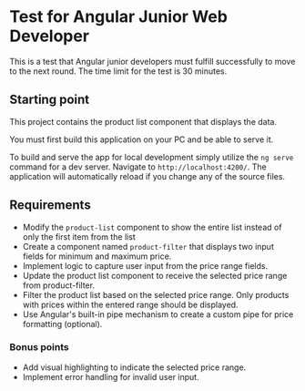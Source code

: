 # Test for Angular Junior Web Developer

This is a test that Angular junior developers must fulfill successfully to move to the next round.
The time limit for the test is 30 minutes.

## Starting point

This project contains the product list component that displays the data. 

You must first build this application on your PC and be able to serve it.

To build and serve the app for local development simply utilize the `ng serve` command for a dev server. Navigate to `http://localhost:4200/`. 
The application will automatically reload if you change any of the source files.

## Requirements
- Modify the `product-list` component to show the entire list instead of  only the first item from the list
- Create a component named `product-filter` that displays two input fields for minimum and maximum price.
- Implement logic to capture user input from the price range fields.
- Update the product list component to receive the selected price range from product-filter.
- Filter the product list based on the selected price range. Only products with prices within the entered range should be displayed.
- Use Angular's built-in pipe mechanism to create a custom pipe for price formatting (optional).

### Bonus points

- Add visual highlighting to indicate the selected price range.
- Implement error handling for invalid user input.
